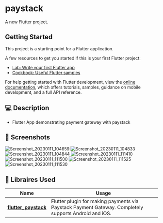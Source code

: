 # paystack

A new Flutter project.

## Getting Started

This project is a starting point for a Flutter application.

A few resources to get you started if this is your first Flutter project:

- [Lab: Write your first Flutter app](https://docs.flutter.dev/get-started/codelab)
- [Cookbook: Useful Flutter samples](https://docs.flutter.dev/cookbook)

For help getting started with Flutter development, view the
[online documentation](https://docs.flutter.dev/), which offers tutorials,
samples, guidance on mobile development, and a full API reference.


## 💻 Description
- Flutter App demonstrating payment gateway with paystack


## 📸 Screenshots
![Screenshot_20230111_104659](https://user-images.githubusercontent.com/61213263/211800456-1e6b3d5e-615b-4444-ba48-83180efb94c5.jpg)
![Screenshot_20230111_104833](https://user-images.githubusercontent.com/61213263/211800504-2ff66ef1-4f24-48db-a2ed-7023402ff487.jpg)
![Screenshot_20230111_104844](https://user-images.githubusercontent.com/61213263/211800592-f73a67ac-3734-41c3-91be-2a094c6a30c2.jpg)
![Screenshot_20230111_111410](https://user-images.githubusercontent.com/61213263/211800693-c9abdc30-7fff-4126-89ad-dd9f3531a839.jpg)
![Screenshot_20230111_111500](https://user-images.githubusercontent.com/61213263/211800752-ada38e22-6e9b-4b08-a88e-0f51dd26b9e2.jpg)
![Screenshot_20230111_111525](https://user-images.githubusercontent.com/61213263/211800766-e74b73b9-be76-4a8b-9e0c-64ff70422a09.jpg)
![Screenshot_20230111_111530](https://user-images.githubusercontent.com/61213263/211800799-659710f4-08ee-4f56-9a34-adb48f48b407.jpg)




## 🔌 Libraires Used

| Name                                                    | Usage                                               |
| ------------------------------------------------------- | --------------------------------------------------- |
| [**flutter_paystack**](https://pub.dev/packages/barcode_widget)    | Flutter plugin for making payments via Paystack Payment Gateway. Completely supports Android and iOS. |



